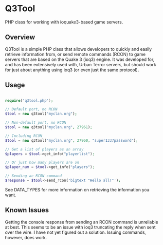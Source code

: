 Q3Tool
======

PHP class for working with ioquake3-based game servers.


Overview
--------

Q3Tool is a simple PHP class that allows developers to quickly and easily retrieve information from, or send remote commands (RCON) to game servers that are based on the Quake 3 (ioq3) engine. It was developed for, and has been extensively used with, Urban Terror servers, but should work for just about anything using ioq3 (or even just the same protocol).


Usage
-----

```php

require('q3tool.php');

// Default port, no RCON
$tool = new q3tool("myclan.org");

// Non-default port, no RCON
$tool = new q3tool("myclan.org", 27961);

// Including RCON
$tool = new q3tool("myclan.org", 27960, "super1337password");

// Get a list of players as an array
$players = $tool->get_info("playerlist");

// Or just how many players are on
$player_num = $tool->get_info("players");

// Sending an RCON command
$response = $tool->send_rcon('bigtext "Hello all!"');
```

See DATA_TYPES for more information on retrieving the information you want.


Known Issues
------------

Getting the console response from sending an RCON command is unreliable at best. This seems to be an issue with ioq3 truncating the reply when sent over the wire. I have not yet figured out a solution. Issuing commands, however, does work.
